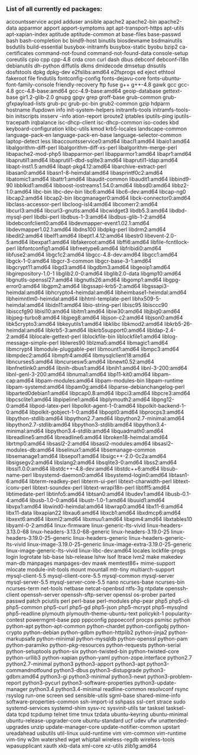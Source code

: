 ### List of all currently ed packages:

accountsservice
acpid
adduser
ansible
apache2
apache2-bin
apache2-data
apparmor
apport
apport-symptoms
apt
apt-transport-https
apt-utils
apt-xapian-index
aptitude
aptitude-common
at
base-files
base-passwd
bash
bash-completion
bc
bind9-host
binutils
biosdevname
bsdmainutils
bsdutils
build-essential
busybox-initramfs
busybox-static
byobu
bzip2
ca-certificates
command-not-found
command-not-found-data
console-setup
coreutils
cpio
cpp
cpp-4.8
crda
cron
curl
dash
dbus
debconf
debconf-i18n
debianutils
dh-python
diffutils
dkms
dmidecode
dmsetup
dnsutils
dosfstools
dpkg
dpkg-dev
e2fslibs:amd64
e2fsprogs
ed
eject
ethtool
fakeroot
file
findutils
fontconfig-config
fonts-dejavu-core
fonts-ubuntu-font-family-console
friendly-recovery
ftp
fuse
g++
g++-4.8
gawk
gcc
gcc-4.8
gcc-4.8-base:amd64
gcc-4.9-base:amd64
geoip-database
gettext-base
gir1.2-glib-2.0
gnupg
gpgv
grep
groff-base
grub-common
grub-gfxpayload-lists
grub-pc
grub-pc-bin
grub2-common
gzip
hdparm
hostname
ifupdown
info
init-system-helpers
initramfs-tools
initramfs-tools-bin
initscripts
insserv
-info
ation-report
iproute2
iptables
iputils-ping
iputils-tracepath
irqbalance
isc-dhcp-client
isc-dhcp-common
iso-codes
kbd
keyboard-configuration
klibc-utils
kmod
krb5-locales
landscape-common
language-pack-en
language-pack-en-base
language-selector-common
laptop-detect
less
libaccountsservice0:amd64
libacl1:amd64
libaio1:amd64
libalgorithm-diff-perl
libalgorithm-diff-xs-perl
libalgorithm-merge-perl
libapache2-mod-php5
libapparmor-perl
libapparmor1:amd64
libapr1:amd64
libaprutil1:amd64
libaprutil1-dbd-sqlite3:amd64
libaprutil1-ldap:amd64
libapt-inst1.5:amd64
libapt-pkg4.12:amd64
libarchive-extract-perl
libasan0:amd64
libasn1-8-heimdal:amd64
libasprintf0c2:amd64
libatomic1:amd64
libattr1:amd64
libaudit-common
libaudit1:amd64
libbind9-90
libblkid1:amd64
libboost-iostreams1.54.0:amd64
libbsd0:amd64
libbz2-1.0:amd64
libc-bin
libc-dev-bin
libc6:amd64
libc6-dev:amd64
libcap-ng0
libcap2:amd64
libcap2-bin
libcgmanager0:amd64
libck-connector0:amd64
libclass-accessor-perl
libcloog-isl4:amd64
libcomerr2:amd64
libcurl3:amd64
libcurl3-gnutls:amd64
libcwidget3
libdb5.3:amd64
libdbd-mysql-perl
libdbi-perl
libdbus-1-3:amd64
libdbus-glib-1-2:amd64
libdebconfclient0:amd64
libdevmapper-event1.02.1:amd64
libdevmapper1.02.1:amd64
libdns100
libdpkg-perl
libdrm2:amd64
libedit2:amd64
libelf1:amd64
libept1.4.12:amd64
libestr0
libevent-2.0-5:amd64
libexpat1:amd64
libfakeroot:amd64
libffi6:amd64
libfile-fcntllock-perl
libfontconfig1:amd64
libfreetype6:amd64
libfribidi0:amd64
libfuse2:amd64
libgc1c2:amd64
libgcc-4.8-dev:amd64
libgcc1:amd64
libgck-1-0:amd64
libgcr-3-common
libgcr-base-3-1:amd64
libgcrypt11:amd64
libgd3:amd64
libgdbm3:amd64
libgeoip1:amd64
libgirepository-1.0-1
libglib2.0-0:amd64
libglib2.0-data
libgmp10:amd64
libgnutls-openssl27:amd64
libgnutls26:amd64
libgomp1:amd64
libgpg-error0:amd64
libgpm2:amd64
libgssapi-krb5-2:amd64
libgssapi3-heimdal:amd64
libhcrypto4-heimdal:amd64
libheimbase1-heimdal:amd64
libheimntlm0-heimdal:amd64
libhtml-template-perl
libhx509-5-heimdal:amd64
libidn11:amd64
libio-string-perl
libisc95
libisccc90
libisccfg90
libisl10:amd64
libitm1:amd64
libiw30:amd64
libjbig0:amd64
libjpeg-turbo8:amd64
libjpeg8:amd64
libjson-c2:amd64
libjson0:amd64
libk5crypto3:amd64
libkeyutils1:amd64
libklibc
libkmod2:amd64
libkrb5-26-heimdal:amd64
libkrb5-3:amd64
libkrb5support0:amd64
libldap-2.4-2:amd64
liblocale-gettext-perl
liblockfile-bin
liblockfile1:amd64
liblog-message-simple-perl
liblwres90
liblzma5:amd64
libmagic1:amd64
libmcrypt4
libmodule-pluggable-perl
libmount1:amd64
libmpc3:amd64
libmpdec2:amd64
libmpfr4:amd64
libmysqlclient18:amd64
libncurses5:amd64
libncursesw5:amd64
libnewt0.52:amd64
libnfnetlink0:amd64
libnih-dbus1:amd64
libnih1:amd64
libnl-3-200:amd64
libnl-genl-3-200:amd64
libnuma1:amd64
libp11-kit0:amd64
libpam-cap:amd64
libpam-modules:amd64
libpam-modules-bin
libpam-runtime
libpam-systemd:amd64
libpam0g:amd64
libparse-debianchangelog-perl
libparted0debian1:amd64
libpcap0.8:amd64
libpci3:amd64
libpcre3:amd64
libpcsclite1:amd64
libpipeline1:amd64
libplymouth2:amd64
libpng12-0:amd64
libpod-latex-perl
libpolkit-agent-1-0:amd64
libpolkit-backend-1-0:amd64
libpolkit-gobject-1-0:amd64
libpopt0:amd64
libprocps3:amd64
libpython-stdlib:amd64
libpython2.7:amd64
libpython2.7-minimal:amd64
libpython2.7-stdlib:amd64
libpython3-stdlib:amd64
libpython3.4-minimal:amd64
libpython3.4-stdlib:amd64
libquadmath0:amd64
libreadline5:amd64
libreadline6:amd64
libroken18-heimdal:amd64
librtmp0:amd64
libsasl2-2:amd64
libsasl2-modules:amd64
libsasl2-modules-db:amd64
libselinux1:amd64
libsemanage-common
libsemanage1:amd64
libsepol1:amd64
libsigc++-2.0-0c2a:amd64
libsigsegv2:amd64
libslang2:amd64
libsqlite3-0:amd64
libss2:amd64
libssl1.0.0:amd64
libstdc++-4.8-dev:amd64
libstdc++6:amd64
libsub-name-perl
libsystemd-daemon0:amd64
libsystemd-login0:amd64
libtasn1-6:amd64
libterm-readkey-perl
libterm-ui-perl
libtext-charwidth-perl
libtext-iconv-perl
libtext-soundex-perl
libtext-wrapi18n-perl
libtiff5:amd64
libtimedate-perl
libtinfo5:amd64
libtsan0:amd64
libudev1:amd64
libusb-0.1-4:amd64
libusb-1.0-0:amd64
libustr-1.0-1:amd64
libuuid1:amd64
libvpx1:amd64
libwind0-heimdal:amd64
libwrap0:amd64
libx11-6:amd64
libx11-data
libxapian22
libxau6:amd64
libxcb1:amd64
libxdmcp6:amd64
libxext6:amd64
libxml2:amd64
libxmuu1:amd64
libxpm4:amd64
libxtables10
libyaml-0-2:amd64
linux-firmware
linux-generic-lts-vivid
linux-headers-3.13.0-68
linux-headers-3.13.0-68-generic
linux-headers-3.19.0-25
linux-headers-3.19.0-25-generic
linux-headers-generic
linux-headers-generic-lts-vivid
linux-image-3.19.0-25-generic
linux-image-extra-3.19.0-25-generic
linux-image-generic-lts-vivid
linux-libc-dev:amd64
locales
lockfile-progs
login
logrotate
lsb-base
lsb-release
lshw
lsof
ltrace
lvm2
make
makedev
man-db
manpages
manpages-dev
mawk
memtest86+
mime-support
mlocate
module-init-tools
mount
mountall
mtr-tiny
multiarch-support
mysql-client-5.5
mysql-client-core-5.5
mysql-common
mysql-server
mysql-server-5.5
mysql-server-core-5.5
nano
ncurses-base
ncurses-bin
ncurses-term
net-tools
netbase
netcat-openbsd
ntfs-3g
ntpdate
openssh-client
openssh-server
openssh-sftp-server
openssl
os-prober
parted
passwd
patch
pciutils
perl
perl-base
perl-modules
php-pear
php5
php5-cli
php5-common
php5-curl
php5-gd
php5-json
php5-mcrypt
php5-mysqlnd
php5-readline
plymouth
plymouth-theme-ubuntu-text
policykit-1
popularity-contest
powermgmt-base
ppp
pppconfig
pppoeconf
procps
psmisc
python
python-apt
python-apt-common
python-chardet
python-configobj
python-crypto
python-debian
python-gdbm
python-httplib2
python-jinja2
python-markupsafe
python-minimal
python-mysqldb
python-openssl
python-pam
python-paramiko
python-pkg-resources
python-requests
python-serial
python-setuptools
python-six
python-twisted-bin
python-twisted-core
python-urllib3
python-xapian
python-yaml
python-zope.interface
python2.7
python2.7-minimal
python3
python3-apport
python3-apt
python3-commandnotfound
python3-dbus
python3-distupgrade
python3-gdbm:amd64
python3-gi
python3-minimal
python3-newt
python3-problem-report
python3-pycurl
python3-software-properties
python3-update-manager
python3.4
python3.4-minimal
readline-common
resolvconf
rsync
rsyslog
run-one
screen
sed
sensible-utils
sgml-base
shared-mime-info
software-properties-common
ssh-import-id
sshpass
ssl-cert
strace
sudo
systemd-services
systemd-shim
sysv-rc
sysvinit-utils
tar
tasksel
tasksel-data
tcpd
tcpdump
telnet
time
tmux
tzdata
ubuntu-keyring
ubuntu-minimal
ubuntu-release-upgrader-core
ubuntu-standard
ucf
udev
ufw
unattended-upgrades
unzip
update-manager-core
update-notifier-common
upstart
ureadahead
usbutils
util-linux
uuid-runtime
vim
vim-common
vim-runtime
vim-tiny
w3m
watershed
wget
whiptail
wireless-regdb
wireless-tools
wpasupplicant
xauth
xkb-data
xml-core
xz-utils
zlib1g:amd64
